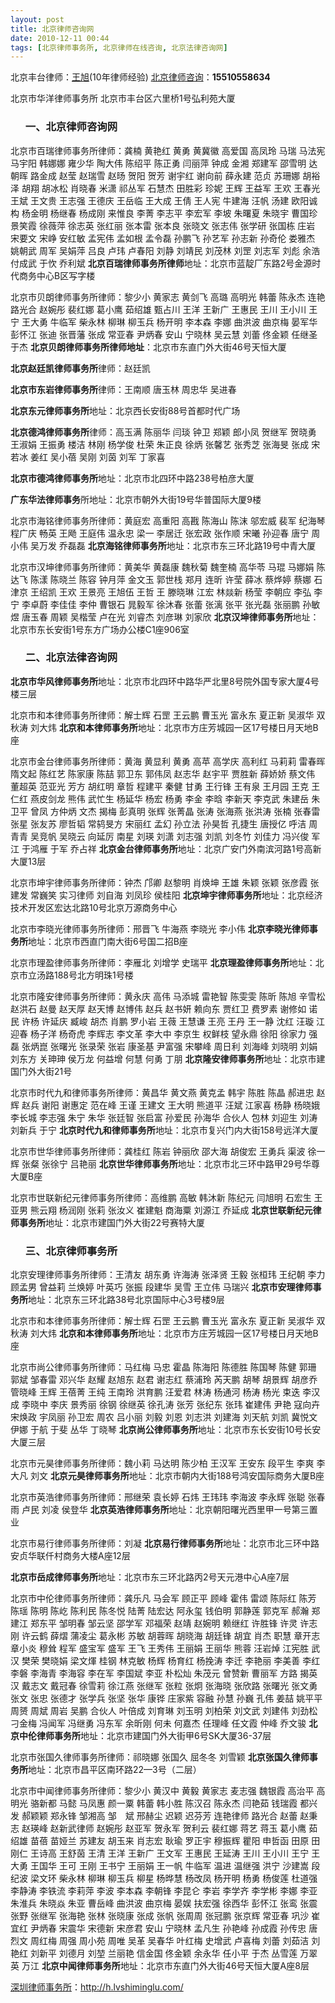 ```yaml
---
layout: post
title: 北京律师咨询网
date: 2010-12-11 00:44
tags: [北京律师事务所, 北京律师在线咨询, 北京法律咨询网]
---
```

北京丰台律师：<a href="http://h.lvshiminglu.com/bj" target="_blank">王旭</a>(10年律师经验)
<a href="http://h.lvshiminglu.com/law/category/beijing" target="_blank">北京律师咨询</a>：<strong>15510558634</strong>

北京市华洋律师事务所
北京市丰台区六里桥1号弘利苑大厦
<ol>
<h3>一、北京律师咨询网</h3>
</ol>
北京市百瑞律师事务所律师：龚楠 黄艳红 黄勇 黄冀徽 高爱国 高凤玲 马瑞 马法宪 马宇阳 韩娜娜 雍少华 陶大伟 陈绍平 陈正勇 闫丽萍 钟成 金湘 郑建军 邵雪明 达朝晖 路金成 赵莹 赵瑞雪 赵旸 贺阳 贺芳 谢宇红 谢向前 薛永建 范贞 苏珊娜 胡裕泽 胡翔 胡冰松 肖晓春 米潇 祁丛军 石慧杰 田胜彩 珍妮 王辉 王益军 王欢 王春光 王斌 王文贵 王志强 王德庆 王岳临 王大成 王倩 王人宪 牛建海 汪帆 汤建 欧阳诚构 杨金明 杨继春 杨成刚 来惟良 李菁 李志平 李宏军 李坡 朱曙夏 朱晓宇 曹国珍 景笑霞 徐薇萍 徐志英 张红丽 张本雷 张本良 张晓文 张志伟 张学研 张国栋 庄岩 宋要文 宋峥 安红敏 孟宪伟 孟如根 孟令磊 孙鹏飞 孙艺军 孙志新 孙奇伦 娄雅杰 姚朝武 周军 吴娟萍 吕良 卢玮 卢春阳 刘静 刘靖民 刘茂林 刘罡 刘志军 刘彪 余浩 付成武 于忺 乔利斌
<strong>北京百瑞律师事务所律师</strong>地址：北京市蓝靛厂东路2号金源时代商务中心B区写字楼

北京市贝朗律师事务所律师：黎少小 黄家志 黄剑飞 高璐 高明光 韩蕾 陈永杰 连艳 路光合 赵婉彤 裴红娜 葛小鹰 茹绍雄 甄占川 王洋 王新广 王惠民 王川 王小川 王宁 王大勇 牛临军 柴永林 柳琳 柳玉兵 杨开明 李本森 李娜 曲洪波 曲京梅 晏军华 彭怀江 张迪 张晋藩 张成 常亚春 尹炳春 安山 宁晓林 吴云慧 刘蕾 佟金颖 任继圣 于杰
<strong>北京贝朗律师事务所律师地址</strong>：北京市东直门外大街46号天恒大厦

<strong>北京赵廷凯律师事务所</strong>律师：赵廷凯

<strong>北京市东岩律师事务所</strong>律师：王南顺 唐玉林 周忠华 吴进春

<strong>北京东元律师事务所</strong>地址：北京西长安街88号首都时代广场

<strong>北京德鸿律师事务所</strong>律师：高玉满 陈丽华 闫琰 钟卫 郑颖 郎小凤 贺继军 贺晓勇 王淑娟 王振勇 楼洁 林刚 杨学俊 杜荣 朱正良 徐炳 张馨艺 张秀芝 张海旻 张成 宋若冰 姜红 吴小蓓 吴刚 刘茵 刘军 丁家喜

<strong>北京市德鸿律师事务所</strong>地址：北京市北四环中路238号柏彦大厦

<strong>广东华法律师事务</strong>所地址：北京市朝外大街19号华普国际大厦9楼

北京市海铭律师事务所律师：黄庭宏 高重阳 高戡 陈海山 陈沫 邬宏威 裴军 纪海琴 程广庆 畅英 王飏 王庭伟 温永忠 梁一 李居迁 张宏政 张作顺 宋曦 孙迎春 唐宁 周小伟 吴万发 乔磊磊
<strong>北京海铭律师事务所</strong>地址：北京市东三环北路19号中青大厦

北京市汉坤律师事务所律师：黄美华 黄磊康 魏秋菊 魏奎楠 高华苓 马琨 马娜娟 陈达飞 陈漾 陈晓兰 陈容 钟月萍 金文玉 郭世栈 郑月 连昕 许莹 薛冰 蔡烨婷 蔡娜 石津京 王绍凯 王欢 王景亮 王旭伍 王哲 王 滕晓琳 江宏 林燚新 杨莹 李朝应 李弘 李宁 李卓蔚 李佳佳 李仲 曹银石 晁毅军 徐沐春 张蕾 张漓 张平 张光磊 张丽鹏 孙敏煜 唐玉春 周颖 吴楷莹 卢在光 刘睿杰 刘彦琳 刘家欣
<strong>北京汉坤律师事务所</strong>地址：北京市东长安街1号东方广场办公楼C1座906室
<ol>
<h3>二、北京法律咨询网</h3>
</ol>
<strong>北京市华风律师事务所</strong>地址：北京市北四环中路华严北里8号院外国专家大厦4号楼三层

北京市和本律师事务所律师：解士辉 石罡 王云鹏 曹玉光 富永东 夏正新 吴淑华 双秋涛 刘大炜
<strong>北京和本律师事务所</strong>地址：北京市方庄芳城园一区17号楼日月天地B座

北京市金台律师事务所律师：黄海 黄显利 黄勇 高苹 高学庆 高利红 马莉莉 雷春晖 隋文起 陈红艺 陈家康 陈喆 郭卫东 郭伟凤 赵志华 赵宇平 贾胜新 薛娇娇 蔡文伟 董超英 范亚光 芳方 胡红明 章哲 程建平 秦健 甘勇 王行锋 王有泉 王月园 王克 王仁红 燕皮剑龙 熊伟 武忙生 杨延华 杨宏 杨勇 李金 李晗 李新天 李克武 朱建岳 朱卫平 曾凤 方仲炳 文杰 揭梅 彭真明 张辉 张菁晶 张涛 张海燕 张洪涛 张楠 张春雷 张星 张友苏 廖哲韬 常鸫旻方 宋丽红 孟幻 孙立法 孙昊哲 孔捷生 唐授亿 呼洁 周青青 吴竞帆 吴晓云 向延厉 南星 刘瑛 刘潇 刘志强 刘凯 刘冬竹 刘佳力 冯兴俊 军江 于鸿雁 于军 乔占祥
<strong>北京金台律师事务所</strong>地址：北京广安门外南滨河路1号高新大厦13层

北京市坤宇律师事务所律师：钟杰 邝卿 赵黎明 肖焕坤 王雄 朱颖 张颖 张彦霞 张建发 常巍笑 实习律师 刘自海 刘凤珍 侯桂阳
<strong>北京坤宇律师事务所</strong>地址：北京经济技术开发区宏达北路10号北京万源商务中心

北京市李晓光律师事务所律师：邢晋飞 牛海燕 李晓光 李小伟
<strong>北京李晓光律师事务所</strong>地址：北京市西直门南大街6号国二招B座

北京市理盈律师事务所律师：李雁北 刘增学 史瑞平
<strong>北京理盈律师事务所</strong>地址：北京市立汤路188号北方明珠1号楼

北京市隆安律师事务所律师：黄永庆 高伟 马添城 雷艳智 陈雯雯 陈昕 陈旭 辛雪松 赵洪石 赵曼 赵天厚 赵天博 赵博伟 赵兵 赵书妍 赖向东 贾红卫 费罗素 谢修如 诺民 许杨 许延庆 臧峻 胡杰 肖鹏 罗小岩 王薇 王慧谦 王亮 王丹 王一静 沈红 汪璇 江迎春 杨子洋 杨奇虎 李辉志 李文革 李大中 李京生 权鲜枝 望永鼎 徐阳 徐家力 强磊 张炳崑 张曙光 张录荣 张岩 康圣基 尹富强 宋攀峰 周日利 刘海峰 刘晓明 刘娟 刘东方 关珅珅 侯万龙 何益增 何慧 何勇 丁朋
<strong>北京隆安律师事务所</strong>地址：北京市建国门外大街21号

北京市时代九和律师事务所律师：黄昌华 黄文燕 黄克孟 韩宇 陈胜 陈晶 郝进忠 赵辉 赵兵 谢阳 谢惠定 范在峰 王谨 王建文 王大明 熊道平 汪斌 江家喜 杨静 杨晓娥 李长城 李志强 朱宁 朱华 张廷智 张启富 孙爱民 孙海华 合伙人 包林 刘迎生 刘涛 刘新兵 于宁
<strong>北京时代九和律师事务所</strong>地址：北京市复兴门内大街158号远洋大厦

北京市世华律师事务所律师：龚桂红 陈岩 钟丽欣 邵大海 胡俊宏 王勇兵 渠波 徐一辉 张粲 张徐宁 吕艳丽
<strong>北京世华律师事务所</strong>地址：北京市北三环中路甲29号华尊大厦B座

北京市世联新纪元律师事务所律师：高维鹏 高敏 韩沐新 陈纪元 闫旭明 石宏生 王亚男 熊云翔 杨润刚 张莉 张汝义 崔建魁 商海粟 刘源江 乔延成
<strong>北京世联新纪元律师事务所</strong>地址：北京市建国门外大街22号赛特大厦
<ol>
<h3>三、北京律师事务所</h3>
</ol>
北京安理律师事务所律师：王清友 胡东勇 许海涛 张泽贤 王毅 张桓玮 王纪朝 李力 顾孟男 曾益莉 兰焕婷 叶英巧 张振 段建华 吴雪 王立伟 马瑞兴
<strong>北京市安理律师事务所</strong>地址：北京东三环北路38号北京国际中心3号楼9层

北京市和本律师事务所律师：解士辉 石罡 王云鹏 曹玉光 富永东 夏正新 吴淑华 双秋涛 刘大炜
<strong>北京和本律师事务所</strong>地址：北京市方庄芳城园一区17号楼日月天地B座

北京市尚公律师事务所律师：马红梅 马忠 霍晶 陈海阳 陈德胜 陈国琴 陈健 郭珊 郭斌 邹春雷 邓兴华 赵耀 赵旭东 赵君 谢志红 蔡浦玲 芮天鹏 胡琴 胡景辉 胡彦乔 管晓峰 王辉 王蓓菁 王纯 王南玲 洪育鹏 汪爱君 林涛 杨通河 杨涛 杨光 束迭 李汉成 李晓中 李庆 景秀丽 徐钢 徐继英 徐孔涛 张芳 张纪东 张玮 崔建伟 尹艳 寇向卉 宋焕政 宇凤丽 孙卫宏 周农 吕小丽 刘毅 刘恩 刘志洪 刘建海 刘天航 刘凯 冀悦文 伊娜 于航 于斐 丛华 丁晓琴
<strong>北京尚公律师事务所</strong>地址：北京市东长安街10号长安大厦三层

北京市元昊律师事务所律师：魏小莉 马达明 陈少柏 王汉军 王安东 段平生 李爽 李大凡 刘文
<strong>北京元昊律师事务所</strong>地址：北京市朝内大街188号鸿安国际商务大厦B座

北京市英浩律师事务所律师：邢继荣 袁长婷 石炜 王玮玮 李海波 李永辉 张聪 张春雨 卢民 刘凌 侯登华
<strong>北京英浩律师事务所</strong>地址：北京朝阳曙光西里甲一号第三置业

北京市易行律师事务所律师：刘凝
<strong>北京易行律师事务所</strong>地址：北京市北三环中路安贞华联仟村商务大楼A座12层

<strong>北京市岳成律师事务所</strong>地址：北京市东三环北路丙2号天元港中心A座7层

北京市中伦律师事务所律师：龚乐凡 马会军 顾正平 顾峰 霍伟 雷颂 陈际红 陈芳 陈瑶 陈明 陈屹 陈利民 陈冬悦 陆菁 陆宏达 阿永玺 钱伯明 郭静莲 郭克军 郝瀚 郑建江 郑东平 邹明春 邹云坚 邵学军 邓福荣 赵靖 赵婉明 赖继红 许胜锋 许灵 许志刚 许云鹤 薛熠 蒲凌尘 葛永彬 苏敏 胡蓉晖 胡晓海 胡廷锋 胡宜 肖杰 职慧 章开志 章小炎 穆耸 程军 盛宝军 盛军 王飞 王秀伟 王丽娟 王丽华 熊蓉 汪岩焯 江宪胜 武汉 樊荣 樊晓娟 梁文煇 桂钢 林克敏 杨辉 杨育红 杨挽涛 李迁 李艳丽 李美善 李红 李磐 李海青 李海容 李在军 李国斌 李亚 朴松灿 朱茂元 曾赞新 曹丽军 方路 揭英汉 戴志文 戴冠春 徐雪莉 徐江燕 张继军 张粒 张炯 张海晓 张欣路 张曙光 张文勇 张文 张忠 张德才 张学兵 张坚 张华 康铧 庄家紫 容融 孙慧 孙巍 孔伟 姜喆 姚平平 周赟 周斌 周岩 吴鹏 合伙人 叶倍成 刘育琳 刘玉明 刘柏荣 刘文武 刘建伟 刘劲松 刁金梅 冯闻军 冯继勇 冯东军 余昕刚 何未 何嘉杰 任理峰 任文霞 仲峰 乔文骏
<strong>北京中伦律师事务所</strong>地址：北京市建国门外大街甲6号SK大厦36-37层

北京市张国久律师事务所律师：祁晓娜 张国久 屈冬冬 刘雪颖
<strong>北京张国久律师事务所</strong>地址：北京市昌平区南环路22—3号（二层）

北京市中闻律师事务所律师：黎少小 黄汉中 黄毅 黄家志 麦志强 魏银霞 高治平 高明光 骆新都 马懿 马凤惠 颜一粟 韩蕾 韩小胜 陈汉召 陈永杰 闫艳茹 钱瑞霞 都兴发 郝颖颖 郑永锋 邹湘高 邹　斌 邢赫尘 迟颖 迟芬芳 连艳律师 路光合 赵蕾 赵秉志 赵瑛峰 赵新武律师 赵婉彤 赵亚军 贺永军 贺利云 裴红娜 蒋艺 蒋玉 葛小鹰 茹绍雄 苗蓓 苗娅兰 苏建友 胡玉来 肖志宏 耿瑜 罗正宇 穆振辉 瞿阳 申哲函 田原 田刚仁 王诗高 王舒茵 王清 王洋 王新广 王文军 王惠民 王延涛 王川 王小川 王宁 王大勇 王国华 王可 王刚 王书宁 王丽娟 王一帆 牛临军 温进 温继强 洪宁 沙建嵩 段纪波 梁文环 柴永林 柳琳 柳玉兵 柳星 杨晔慧 杨改凤 杨开明 杨勇 杨俊莲 杜道强 李静涛 李铁流 李莉萍 李波 李本森 李朝锋 李昆仑 李岩 李学齐 李学彬 李娜 李亚 朱淮兵 朱晓焱 朱亚 曹岳峰 曲洪波 曲京梅 晏娱 扶宏强 徐西华 彭怀江 张鸾 张震 张野 张继军 张海艳 张林 张晓康 张成 张帆 张周周 张冠鹏 张京辉 常亚春 巩沙 崔宜红 尹炳春 宋震华 宋德新 宋彦君 安山 宁晓林 孟凡生 孙艳峰 孙成霞 孙传忠 唐烈文 周红梅 周强 周小苑 周唯 吴革 吴春华 叶红梅 史增武 卢喜梅 刘蕾 刘茹洁 刘艳红 刘新平 刘德月 刘堃 兰丽艳 信金国 佟金颖 余永华 任小平 于杰 丛雪莲 万翠英 万江
<strong>北京中闻律师事务所</strong>地址：北京市东直门外大街46号天恒大厦A座8层

<a href="http://h.lvshiminglu.com/">深圳律师事务所</a>：<a href="http://h.lvshiminglu.com/">http://h.lvshiminglu.com/</a>

